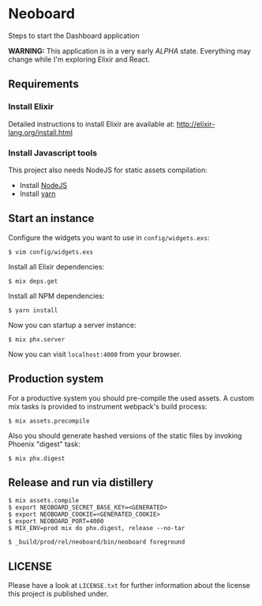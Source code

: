 # Neoboard

Steps to start the Dashboard application

**WARNING:** This application is in a very early *ALPHA* state. Everything may change while I'm exploring Elixir and React.

## Requirements

### Install Elixir

Detailed instructions to install Elixir are available at: http://elixir-lang.org/install.html

### Install Javascript tools

This project also needs NodeJS for static assets compilation:

* Install [NodeJS](https://nodejs.org/download/)
* Install [yarn](https://yarnpkg.com/en/docs/install)

## Start an instance

Configure the widgets you want to use in `config/widgets.exs`:

    $ vim config/widgets.exs

Install all Elixir dependencies:

    $ mix deps.get

Install all NPM dependencies:

    $ yarn install

Now you can startup a server instance:

    $ mix phx.server

Now you can visit `localhost:4000` from your browser.

## Production system

For a productive system you should pre-compile the used assets. A custom mix
tasks is provided to instrument webpack's build process:

    $ mix assets.precompile

Also you should generate hashed versions of the static files by invoking
Phoenix "digest" task:

    $ mix phx.digest

## Release and run via distillery

    $ mix assets.compile
    $ export NEOBOARD_SECRET_BASE_KEY=<GENERATED>
    $ export NEOBOARD_COOKIE=<GENERATED_COOKIE>
    $ export NEOBOARD_PORT=4000
    $ MIX_ENV=prod mix do phx.digest, release --no-tar

    $ _build/prod/rel/neoboard/bin/neoboard foreground

## LICENSE

Please have a look at `LICENSE.txt` for further information about the license this project is published under.
